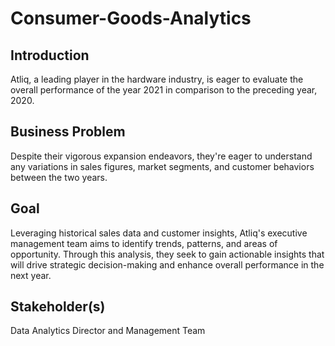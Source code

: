 # Consumer-Goods-Analytics

## Introduction

Atliq, a leading player in the hardware industry, is eager to evaluate the overall performance of the year 2021 in comparison to the preceding year, 2020.

## Business Problem

Despite their vigorous expansion endeavors, they're eager to understand any variations in sales figures, market segments, and customer behaviors between the two years.

## Goal

Leveraging historical sales data and customer insights, Atliq's executive management team aims to identify trends, patterns, and areas of opportunity. Through this analysis, they seek to gain actionable insights that will drive strategic decision-making and enhance overall performance in the next year.

## Stakeholder(s)

Data Analytics Director and Management Team


